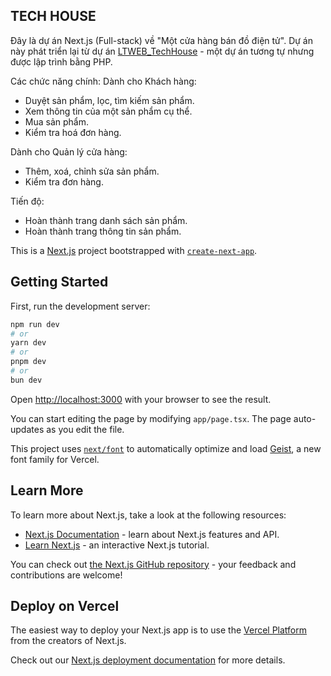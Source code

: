 ## TECH HOUSE
Đây là dự án Next.js (Full-stack) về "Một cửa hàng bán đồ điện tử". Dự án này phát triển lại từ dự án [LTWEB_TechHouse](https://github.com/dungtienbui/LTWEB_TechHouse) - một dự án tương tự nhưng được lập trình bằng PHP.

Các chức năng chính:
Dành cho Khách hàng:
- Duyệt sản phẩm, lọc, tìm kiếm sản phẩm.
- Xem thông tin của một sản phẩm cụ thể.
- Mua sản phẩm.
- Kiểm tra hoá đơn hàng.

Dành cho Quản lý cửa hàng:
- Thêm, xoá, chỉnh sửa sản phẩm.
- Kiểm tra đơn hàng.

Tiến độ:
- Hoàn thành trang danh sách sản phẩm.
- Hoàn thành trang thông tin sản phẩm.



This is a [Next.js](https://nextjs.org) project bootstrapped with [`create-next-app`](https://nextjs.org/docs/app/api-reference/cli/create-next-app).

## Getting Started

First, run the development server:

```bash
npm run dev
# or
yarn dev
# or
pnpm dev
# or
bun dev
```

Open [http://localhost:3000](http://localhost:3000) with your browser to see the result.

You can start editing the page by modifying `app/page.tsx`. The page auto-updates as you edit the file.

This project uses [`next/font`](https://nextjs.org/docs/app/building-your-application/optimizing/fonts) to automatically optimize and load [Geist](https://vercel.com/font), a new font family for Vercel.

## Learn More

To learn more about Next.js, take a look at the following resources:

- [Next.js Documentation](https://nextjs.org/docs) - learn about Next.js features and API.
- [Learn Next.js](https://nextjs.org/learn) - an interactive Next.js tutorial.

You can check out [the Next.js GitHub repository](https://github.com/vercel/next.js) - your feedback and contributions are welcome!

## Deploy on Vercel

The easiest way to deploy your Next.js app is to use the [Vercel Platform](https://vercel.com/new?utm_medium=default-template&filter=next.js&utm_source=create-next-app&utm_campaign=create-next-app-readme) from the creators of Next.js.

Check out our [Next.js deployment documentation](https://nextjs.org/docs/app/building-your-application/deploying) for more details.
